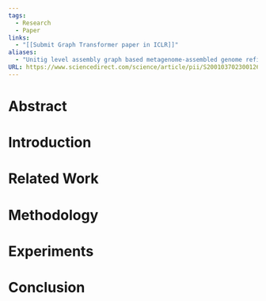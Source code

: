```yaml
---
tags:
  - Research
  - Paper
links:
  - "[[Submit Graph Transformer paper in ICLR]]"
aliases:
  - "Unitig level assembly graph based metagenome-assembled genome refiner (UGMAGrefiner): A tool to increase completeness and resolution of metagenome-assembled genomes"
URL: https://www.sciencedirect.com/science/article/pii/S2001037023001265?ref=pdf_download&fr=RR-2&rr=8ec8d383be951fb2
---
```

# Abstract

# Introduction

# Related Work

# Methodology

# Experiments

# Conclusion